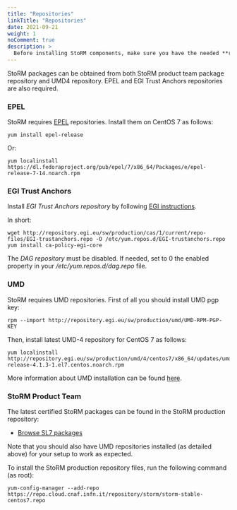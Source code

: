 ```yaml
---
title: "Repositories"
linkTitle: "Repositories"
date: 2021-09-21
weight: 1
noComment: true
description: >
  Before installing StoRM components, make sure you have the needed **repositories**.
---
```


StoRM packages can be obtained from both StoRM product team package repository and UMD4 repository. EPEL and EGI Trust Anchors repositories are also required.

### **EPEL**

StoRM requires [EPEL][epel-repo] repositories. Install them on CentOS 7 as follows:

```
yum install epel-release
```

Or:

```
yum localinstall https://dl.fedoraproject.org/pub/epel/7/x86_64/Packages/e/epel-release-7-14.noarch.rpm
```

[epel-repo]: https://fedoraproject.org/wiki/EPEL/it


### **EGI Trust Anchors**

Install *EGI Trust Anchors repository* by following [EGI instructions][egi-instructions].

In short:

```
wget http://repository.egi.eu/sw/production/cas/1/current/repo-files/EGI-trustanchors.repo -O /etc/yum.repos.d/EGI-trustanchors.repo
yum install ca-policy-egi-core
```

The *DAG repository* must be disabled. If needed, set to 0 the enabled property in your */etc/yum.repos.d/dag.repo* file.

[egi-instructions]: https://wiki.egi.eu/wiki/EGI_IGTF_Release#Using_YUM_package_management

### **UMD**

StoRM requires UMD repositories.
First of all you should install UMD pgp key:

```
rpm --import http://repository.egi.eu/sw/production/umd/UMD-RPM-PGP-KEY
```

Then, install latest UMD-4 repository for CentOS 7 as follows:

```
yum localinstall http://repository.egi.eu/sw/production/umd/4/centos7/x86_64/updates/umd-release-4.1.3-1.el7.centos.noarch.rpm
```

More information about UMD installation can be found [here][UMD-instructions].

[UMD-instructions]: http://repository.egi.eu/category/umd_releases/distribution/umd-4/

### **StoRM Product Team**

The latest certified StoRM packages can be found in the StoRM production repository:

- [Browse SL7 packages][stable-storm-sl7-repoview]

Note that you should also have UMD repositories installed (as detailed above) for your setup to work as expected.

To install the StoRM production repository files, run the following command (as root):

```
yum-config-manager --add-repo https://repo.cloud.cnaf.infn.it/repository/storm/storm-stable-centos7.repo
```

[stable-storm-sl6-repoview]: https://repo.cloud.cnaf.infn.it/service/rest/repository/browse/storm-rpm-stable/centos6/
[stable-storm-sl7-repoview]: https://repo.cloud.cnaf.infn.it/service/rest/repository/browse/storm-rpm-stable/centos7/


